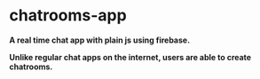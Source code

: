 # chatrooms-app


**A real time chat app with plain js using firebase.**

**Unlike regular chat apps on the internet, users are able to create chatrooms.**

